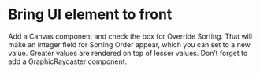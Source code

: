 # Bring UI element to front

Add a Canvas component and check the box for Override Sorting. That will make an integer field for Sorting Order appear, which you can set to a new value. Greater values are rendered on top of lesser values. Don’t forget to add a GraphicRaycaster component.